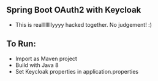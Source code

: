 ## Spring Boot OAuth2 with Keycloak
- This is reallllllllyyyy hacked together. No judgement! :)
## To Run:
- Import as Maven project
- Build with Java 8
- Set Keycloak properties in application.properties
